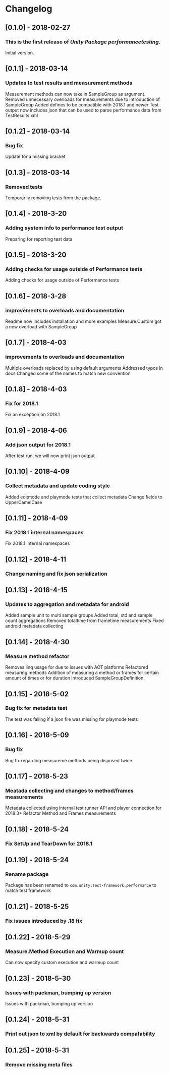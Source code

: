 # Changelog

## [0.1.0] - 2018-02-27

### This is the first release of *Unity Package performancetesting*.

Initial version.


## [0.1.1] - 2018-03-14

### Updates to test results and measurement methods

Measurement methods can now take in SampleGroup as argument.
Removed unnecessary overloads for measurements due to introduction of SampleGroup
Added defines to be compatible with 2018.1 and newer
Test output now includes json that can be used to parse performance data from TestResults.xml

## [0.1.2] - 2018-03-14

### Bug fix

Update for a missing bracket

## [0.1.3] - 2018-03-14

### Removed tests

Temporarily removing tests from the package.


## [0.1.4] - 2018-3-20

### Adding system info to performance test output

Preparing for reporting test data


## [0.1.5] - 2018-3-20

### Adding checks for usage outside of Performance tests

Adding checks for usage outside of Performance tests


## [0.1.6] - 2018-3-28

### improvements to overloads and documentation

Readme now includes installation and more examples
Measure.Custom got a new overload with SampleGroup


## [0.1.7] - 2018-4-03

### improvements to overloads and documentation

Multiple overloads replaced by using default arguments
Addressed typos in docs
Changed some of the names to match new convention

## [0.1.8] - 2018-4-03

### Fix for 2018.1

Fix an exception on 2018.1

## [0.1.9] - 2018-4-06

### Add json output for 2018.1

After test run, we will now print json output

## [0.1.10] - 2018-4-09

### Collect metadata and update coding style

Added editmode and playmode tests that collect metadata
Change fields to UpperCamelCase

## [0.1.11] - 2018-4-09

### Fix 2018.1 internal namespaces

Fix 2018.1 internal namespaces

## [0.1.12] - 2018-4-11

### Change naming and fix json serialization

## [0.1.13] - 2018-4-15

### Updates to aggregation and metadata for android

Added sample unit to multi sample groups
Added total, std and sample count aggregations
Removed totaltime from frametime measurements
Fixed android metadata collecting

## [0.1.14] - 2018-4-30

### Measure method refactor

Removes linq usage for due to issues with AOT platforms
Refactored measuring methods
Addition of measuring a method or frames for certain amount of times or for duration
Introduced SampleGroupDefinition


## [0.1.15] - 2018-5-02

### Bug fix for metadata test

The test was failing if a json file was missing for playmode tests

## [0.1.16] - 2018-5-09

### Bug fix

Bug fix regarding measureme methods being disposed twice

## [0.1.17] - 2018-5-23

### Meatada collecting and changes to method/frames measurements

Metadata collected using internal test runner API and player connection for 2018.3+
Refactor Method and Frames measurements

## [0.1.18] - 2018-5-24

### Fix SetUp and TearDown for 2018.1

## [0.1.19] - 2018-5-24

### Rename package

Package has been renamed to `com.unity.test-framework.performance` to match test framework

## [0.1.21] - 2018-5-25

### Fix issues introduced by .18 fix

## [0.1.22] - 2018-5-29

### Measure.Method Execution and Warmup count

Can now specify custom execution and warmup count

## [0.1.23] - 2018-5-30

### Issues with packman, bumping up version

Issues with packman, bumping up version

## [0.1.24] - 2018-5-31

### Print out json to xml by default for backwards compatability

## [0.1.25] - 2018-5-31

### Remove missing meta files